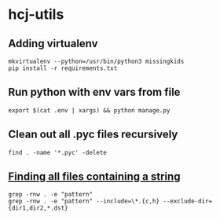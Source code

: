# hcj-utils
## Adding virtualenv
```
mkvirtualenv --python=/usr/bin/python3 missingkids
pip install -r requirements.txt
```

## Run python with env vars from file
```
export $(cat .env | xargs) && python manage.py
```

## Clean out all .pyc files recursively
```
find . -name '*.pyc' -delete
```

## [Finding all files containing a string](http://stackoverflow.com/a/16957078)
```
grep -rnw . -e "pattern"
grep -rnw . -e "pattern" --include=\*.{c,h} --exclude-dir={dir1,dir2,*.dst}
```
